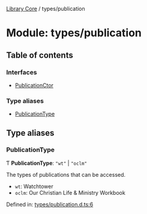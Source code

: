 [Library Core](../README.md) / types/publication

# Module: types/publication

## Table of contents

### Interfaces

- [PublicationCtor](../interfaces/types_publication.publicationctor.md)

### Type aliases

- [PublicationType](types_publication.md#publicationtype)

## Type aliases

### PublicationType

Ƭ **PublicationType**: ``"wt"`` \| ``"oclm"``

The types of publications that can be accessed.
- `wt`: Watchtower
- `oclm`: Our Christian Life & Ministry Workbook

Defined in: [types/publication.d.ts:6](https://github.com/BenShelton/library-api/blob/master/packages/core/types/publication.d.ts#L6)
